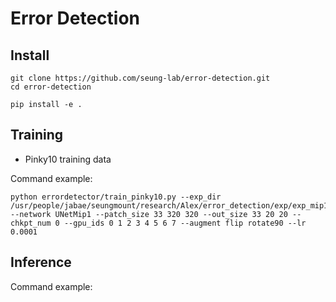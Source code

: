 # Error Detection

## Install
```
git clone https://github.com/seung-lab/error-detection.git
cd error-detection

pip install -e .
```

## Training
- Pinky10 training data

Command example:
```
python errordetector/train_pinky10.py --exp_dir /usr/people/jabae/seungmount/research/Alex/error_detection/exp/exp_mip1_fixds_0930 --network UNetMip1 --patch_size 33 320 320 --out_size 33 20 20 --chkpt_num 0 --gpu_ids 0 1 2 3 4 5 6 7 --augment flip rotate90 --lr 0.0001
```

## Inference

Command example:
```
```
